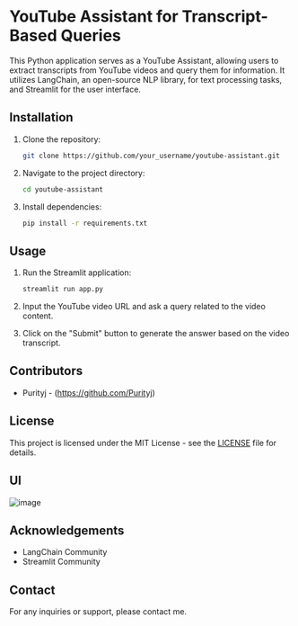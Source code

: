 # YouTube Assistant for Transcript-Based Queries

This Python application serves as a YouTube Assistant, allowing users to extract transcripts from YouTube videos and query them for information. It utilizes LangChain, an open-source NLP library, for text processing tasks, and Streamlit for the user interface.

## Installation
1. Clone the repository:
    ```bash
    git clone https://github.com/your_username/youtube-assistant.git
    ```

2. Navigate to the project directory:
    ```bash
    cd youtube-assistant
    ```

3. Install dependencies:
    ```bash
    pip install -r requirements.txt
    ```

## Usage
1. Run the Streamlit application:
    ```bash
    streamlit run app.py
    ```

2. Input the YouTube video URL and ask a query related to the video content.
   
3. Click on the "Submit" button to generate the answer based on the video transcript.

## Contributors
- Purityj - (https://github.com/Purityj)

## License
This project is licensed under the MIT License - see the [LICENSE](LICENSE) file for details.

## UI 
![image](https://github.com/Purityj/youtube-assistant-llm/assets/74033379/ac49f9cc-8c7f-4dcf-94ed-b8a574cf97e6)


## Acknowledgements
- LangChain Community
- Streamlit Community

## Contact
For any inquiries or support, please contact me.
